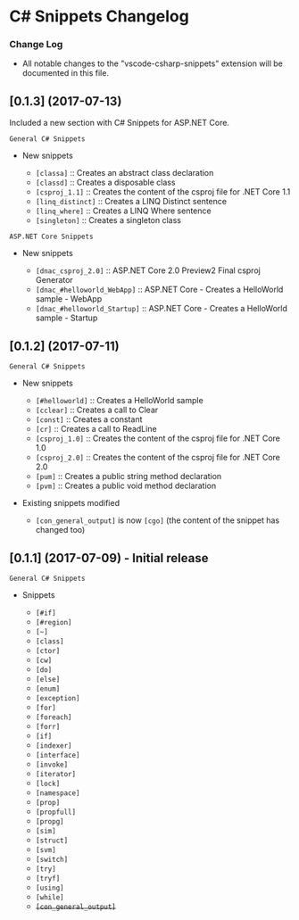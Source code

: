 # C# Snippets Changelog

### Change Log
* All notable changes to the "vscode-csharp-snippets" extension will be documented in this file.


## [0.1.3] (2017-07-13)

Included a new section with C# Snippets for ASP.NET Core.

```
General C# Snippets
```
* New snippets

  - `[classa]` :: Creates an abstract class declaration
  - `[classd]` :: Creates a disposable class
  - `[csproj_1.1]` :: Creates the content of the csproj file for .NET Core 1.1
  - `[linq_distinct]` :: Creates a LINQ Distinct sentence
  - `[linq_where]` :: Creates a LINQ Where sentence
  - `[singleton]` :: Creates a singleton class

```
ASP.NET Core Snippets
```
* New snippets

  - `[dnac_csproj_2.0]` :: ASP.NET Core 2.0 Preview2 Final csproj Generator
  - `[dnac_#helloworld_WebApp]` :: ASP.NET Core - Creates a HelloWorld sample - WebApp
  - `[dnac_#helloworld_Startup]` :: ASP.NET Core - Creates a HelloWorld sample - Startup


## [0.1.2] (2017-07-11)

```
General C# Snippets
```
* New snippets

  - `[#helloworld]` :: Creates a HelloWorld sample
  - `[cclear]` :: Creates a call to Clear
  - `[const]` :: Creates a constant
  - `[cr]` :: Creates a call to ReadLine
  - `[csproj_1.0]` :: Creates the content of the csproj file for .NET Core 1.0
  - `[csproj_2.0]` :: Creates the content of the csproj file for .NET Core 2.0
  - `[pum]` :: Creates a public string method declaration
  - `[pvm]` :: Creates a public void method declaration

* Existing snippets modified

  - `[con_general_output]` is now `[cgo]` (the content of the snippet has changed too)


## [0.1.1] (2017-07-09) - Initial release

```
General C# Snippets
```
* Snippets

  - `[#if]`
  - `[#region]`
  - `[~]`
  - `[class]`
  - `[ctor]`
  - `[cw]`
  - `[do]`
  - `[else]`
  - `[enum]`
  - `[exception]`
  - `[for]`
  - `[foreach]`
  - `[forr]`
  - `[if]`
  - `[indexer]`
  - `[interface]`
  - `[invoke]`
  - `[iterator]`
  - `[lock]`
  - `[namespace]`
  - `[prop]`
  - `[propfull]`
  - `[propg]`
  - `[sim]`
  - `[struct]`
  - `[svm]`
  - `[switch]`
  - `[try]`
  - `[tryf]`
  - `[using]`
  - `[while]`
  - ~~`[con_general_output]`~~